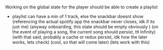 Working on the global state for the player
should be able to create a playlist
 - playlist can have a min of 1 track, else the snackbar doesnt show
    (referencing the actual spotify app the snackbar never closes, idk if its just me)
    (anyway onboarding, this state should be empty obviously )
    (on the event of playing a song, the current song should persist, ttl Infinity)
    (with that said, probably a cache or redux persist, idk how the later works, lets check)
    (cool, so that will come later)
    (lets work with this)